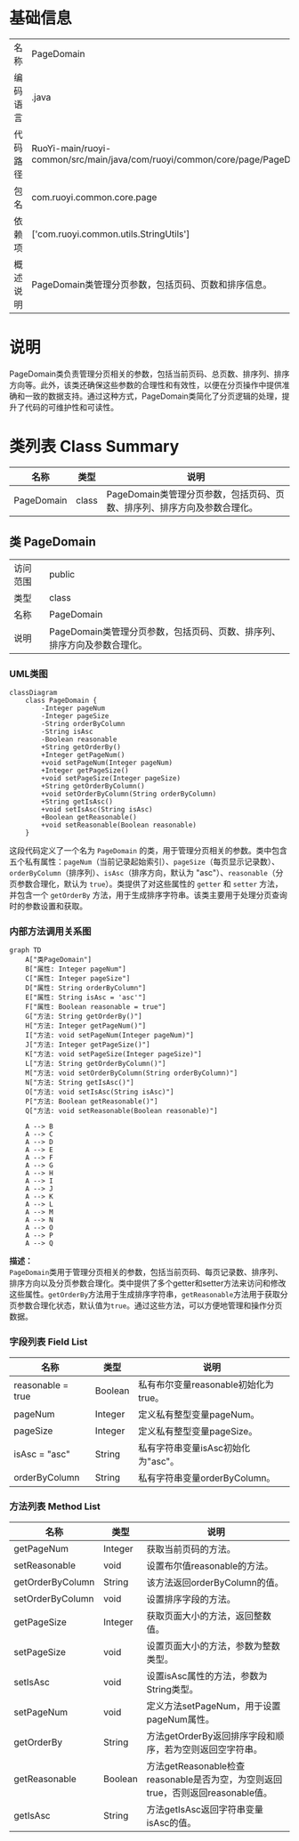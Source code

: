# 基础信息

|      |      |
|------|------|
| 名称 | PageDomain |
| 编码语言 | .java |
| 代码路径 | RuoYi-main/ruoyi-common/src/main/java/com/ruoyi/common/core/page/PageDomain.java |
| 包名 | com.ruoyi.common.core.page |
| 依赖项 | ['com.ruoyi.common.utils.StringUtils'] |
| 概述说明 | PageDomain类管理分页参数，包括页码、页数和排序信息。 |

# 说明

PageDomain类负责管理分页相关的参数，包括当前页码、总页数、排序列、排序方向等。此外，该类还确保这些参数的合理性和有效性，以便在分页操作中提供准确和一致的数据支持。通过这种方式，PageDomain类简化了分页逻辑的处理，提升了代码的可维护性和可读性。

# 类列表 Class Summary

| 名称   | 类型  | 说明 |
|-------|------|-------------|
| PageDomain | class | PageDomain类管理分页参数，包括页码、页数、排序列、排序方向及参数合理化。 |



## 类 PageDomain

|      |      |
|------|------|
| 访问范围 | public |
| 类型 | class |
| 名称 | PageDomain |
| 说明 | PageDomain类管理分页参数，包括页码、页数、排序列、排序方向及参数合理化。 |


### UML类图

```mermaid
classDiagram
    class PageDomain {
        -Integer pageNum
        -Integer pageSize
        -String orderByColumn
        -String isAsc
        -Boolean reasonable
        +String getOrderBy()
        +Integer getPageNum()
        +void setPageNum(Integer pageNum)
        +Integer getPageSize()
        +void setPageSize(Integer pageSize)
        +String getOrderByColumn()
        +void setOrderByColumn(String orderByColumn)
        +String getIsAsc()
        +void setIsAsc(String isAsc)
        +Boolean getReasonable()
        +void setReasonable(Boolean reasonable)
    }
```

这段代码定义了一个名为 `PageDomain` 的类，用于管理分页相关的参数。类中包含五个私有属性：`pageNum`（当前记录起始索引）、`pageSize`（每页显示记录数）、`orderByColumn`（排序列）、`isAsc`（排序方向，默认为 "asc"）、`reasonable`（分页参数合理化，默认为 `true`）。类提供了对这些属性的 `getter` 和 `setter` 方法，并包含一个 `getOrderBy` 方法，用于生成排序字符串。该类主要用于处理分页查询时的参数设置和获取。


### 内部方法调用关系图

```mermaid
graph TD
    A["类PageDomain"]
    B["属性: Integer pageNum"]
    C["属性: Integer pageSize"]
    D["属性: String orderByColumn"]
    E["属性: String isAsc = 'asc'"]
    F["属性: Boolean reasonable = true"]
    G["方法: String getOrderBy()"]
    H["方法: Integer getPageNum()"]
    I["方法: void setPageNum(Integer pageNum)"]
    J["方法: Integer getPageSize()"]
    K["方法: void setPageSize(Integer pageSize)"]
    L["方法: String getOrderByColumn()"]
    M["方法: void setOrderByColumn(String orderByColumn)"]
    N["方法: String getIsAsc()"]
    O["方法: void setIsAsc(String isAsc)"]
    P["方法: Boolean getReasonable()"]
    Q["方法: void setReasonable(Boolean reasonable)"]

    A --> B
    A --> C
    A --> D
    A --> E
    A --> F
    A --> G
    A --> H
    A --> I
    A --> J
    A --> K
    A --> L
    A --> M
    A --> N
    A --> O
    A --> P
    A --> Q
```

**描述：**  
`PageDomain`类用于管理分页相关的参数，包括当前页码、每页记录数、排序列、排序方向以及分页参数合理化。类中提供了多个getter和setter方法来访问和修改这些属性。`getOrderBy`方法用于生成排序字符串，`getReasonable`方法用于获取分页参数合理化状态，默认值为`true`。通过这些方法，可以方便地管理和操作分页数据。

### 字段列表 Field List

| 名称  | 类型  | 说明 |
|-------|-------|------|
| reasonable = true | Boolean | 私有布尔变量reasonable初始化为true。 |
| pageNum | Integer | 定义私有整型变量pageNum。 |
| pageSize | Integer | 定义私有整型变量pageSize。 |
| isAsc = "asc" | String | 私有字符串变量isAsc初始化为"asc"。 |
| orderByColumn | String | 私有字符串变量orderByColumn。 |

### 方法列表 Method List

| 名称  | 类型  | 说明 |
|-------|-------|------|
| getPageNum | Integer | 获取当前页码的方法。 |
| setReasonable | void | 设置布尔值reasonable的方法。 |
| getOrderByColumn | String | 该方法返回orderByColumn的值。 |
| setOrderByColumn | void | 设置排序字段的方法。 |
| getPageSize | Integer | 获取页面大小的方法，返回整数值。 |
| setPageSize | void | 设置页面大小的方法，参数为整数类型。 |
| setIsAsc | void | 设置isAsc属性的方法，参数为String类型。 |
| setPageNum | void | 定义方法setPageNum，用于设置pageNum属性。 |
| getOrderBy | String | 方法getOrderBy返回排序字段和顺序，若为空则返回空字符串。 |
| getReasonable | Boolean | 方法getReasonable检查reasonable是否为空，为空则返回true，否则返回reasonable值。 |
| getIsAsc | String | 方法getIsAsc返回字符串变量isAsc的值。 |





